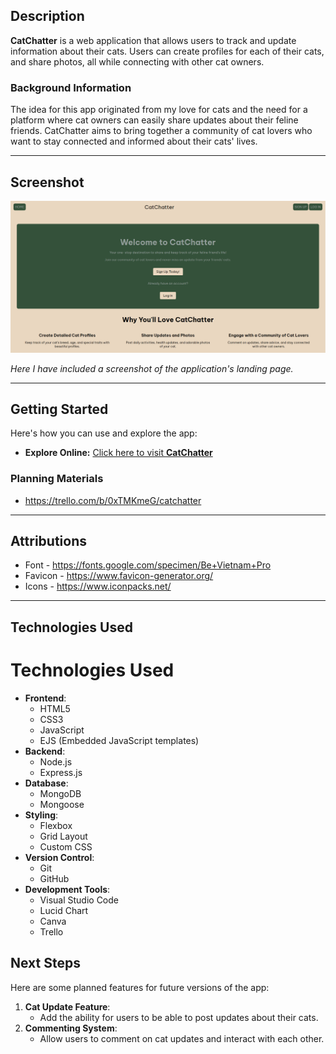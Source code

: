 ## Description

**CatChatter** is a web application that allows users to track and update information about their cats. Users can create profiles for each of their cats, and share photos, all while connecting with other cat owners.

### Background Information

The idea for this app originated from my love for cats and the need for a platform where cat owners can easily share updates about their feline friends. CatChatter aims to bring together a community of cat lovers who want to stay connected and informed about their cats' lives.

---

## Screenshot

![All Cats Page](/public/assets/CatChatterLandingPage.png)

*Here I have included a screenshot of the application's landing page.*

---

## Getting Started

Here's how you can use and explore the app:

- **Explore Online:** [Click here to visit **CatChatter**](https://catchatter-1c7ed3fc854b.herokuapp.com/)

### Planning Materials

- https://trello.com/b/0xTMKmeG/catchatter

---

## Attributions

- Font - https://fonts.google.com/specimen/Be+Vietnam+Pro
- Favicon - https://www.favicon-generator.org/
- Icons - https://www.iconpacks.net/

---

## Technologies Used
# Technologies Used
- **Frontend**: 
  - HTML5 
  - CSS3
  - JavaScript 
  - EJS (Embedded JavaScript templates)
- **Backend**: 
  - Node.js 
  - Express.js
- **Database**: 
  - MongoDB 
  - Mongoose
- **Styling**: 
  - Flexbox 
  - Grid Layout 
  - Custom CSS
- **Version Control**: 
  - Git 
  - GitHub
- **Development Tools**: 
  - Visual Studio Code
  - Lucid Chart
  - Canva
  - Trello

## Next Steps
Here are some planned features for future versions of the app:
1. **Cat Update Feature**:
    - Add the ability for users to be able to post updates about their cats.
2. **Commenting System**:
    - Allow users to comment on cat updates and interact with each other.

